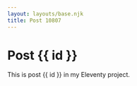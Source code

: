 ```yaml
---
layout: layouts/base.njk
title: Post 10807
---
```


# Post {{ id }}

This is post {{ id }} in my Eleventy project.
